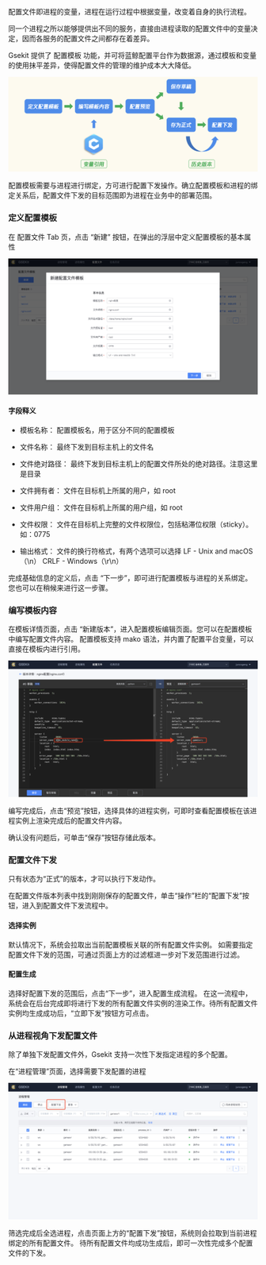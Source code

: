配置文件即进程的变量，进程在运行过程中根据变量，改变着自身的执行流程。

同一个进程之所以能够提供出不同的服务，直接由进程读取的配置文件中的变量决定，因而各服务的配置文件之间都存在着差异。

Gsekit 提供了 配置模板 功能，并可将蓝鲸配置平台作为数据源，通过模板和变量的使用抹平差异，使得配置文件的管理的维护成本大大降低。

![](../image/quick_start_image_01.png)


配置模板需要与进程进行绑定，方可进行配置下发操作。确立配置模板和进程的绑定关系后，配置文件下发的目标范围即为进程在业务中的部署范围。

### 定义配置模板

在 配置文件 Tab 页，点击 “新建” 按钮，在弹出的浮层中定义配置模板的基本属性

![](../image/quick_start_image_02.png)

#### 字段释义

- 模板名称：
    配置模板名，用于区分不同的配置模板

- 文件名称：
    最终下发到目标主机上的文件名

- 文件绝对路径：
    最终下发到目标主机上的配置文件所处的绝对路径。注意这里是目录

- 文件拥有者：
    文件在目标机上所属的用户，如 root

- 文件用户组：
    文件在目标机上所属的用户组，如 root

- 文件权限：
    文件在目标机上完整的文件权限位，包括粘滞位权限（sticky）。如：0775

- 输出格式：
    文件的换行符格式，有两个选项可以选择
    LF - Unix and macOS（\n）
    CRLF - Windows（\r\n）


完成基础信息的定义后，点击 “下一步”，即可进行配置模板与进程的关系绑定。您也可以在稍候来进行这一步骤。

### 编写模板内容

在模板详情页面，点击 “新建版本”，进入配置模板编辑页面。您可以在配置模板中编写配置文件内容。
配置模板支持 mako 语法，并内置了配置平台变量，可以直接在模板内进行引用。

![](../image/quick_start_image_03.png)

编写完成后，点击“预览”按钮，选择具体的进程实例，可即时查看配置模板在该进程实例上渲染完成后的配置文件内容。

确认没有问题后，可单击“保存”按钮存储此版本。

### 配置文件下发

只有状态为“正式”的版本，才可以执行下发动作。

在配置文件版本列表中找到刚刚保存的配置文件，单击“操作”栏的“配置下发”按钮，进入到配置文件下发流程中。

#### 选择实例

默认情况下，系统会拉取出当前配置模板关联的所有配置文件实例。
如需要指定配置文件下发的范围，可通过页面上方的过滤框进一步对下发范围进行过滤。

#### 配置生成

选择好配置下发的范围后，点击“下一步”，进入配置生成流程。
在这一流程中，系统会在后台完成即将进行下发的所有配置文件实例的渲染工作。待所有配置文件实例均生成成功后，“立即下发”按钮方可点击。

 

### 从进程视角下发配置文件

除了单独下发配置文件外，Gsekit 支持一次性下发指定进程的多个配置。

在“进程管理”页面，选择需要下发配置的进程

![](../image/quick_start_image_04.png)

筛选完成后全选进程，点击页面上方的“配置下发”按钮，系统则会拉取到当前进程绑定的所有配置文件。
待所有配置文件均成功生成后，即可一次性完成多个配置文件的下发。